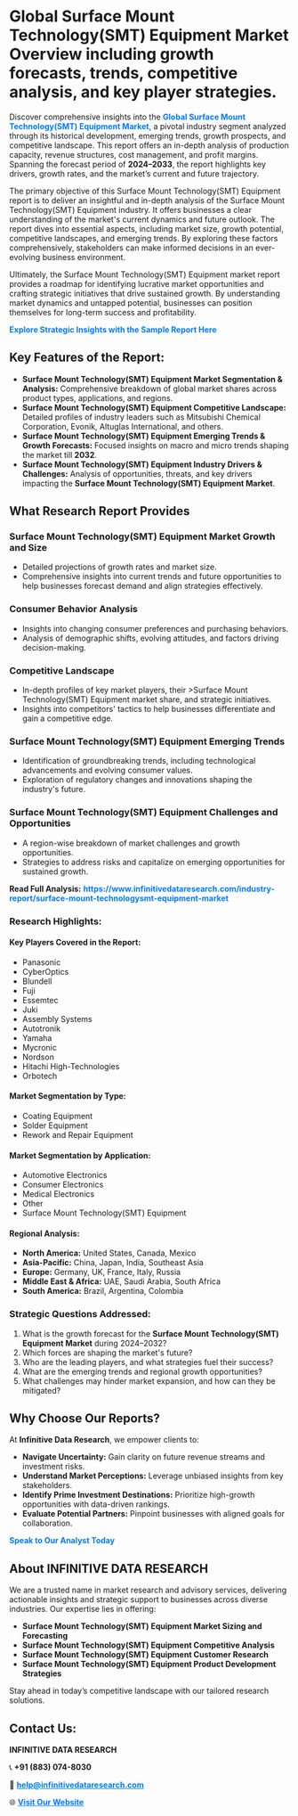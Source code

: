 <h1>Global Surface Mount Technology(SMT) Equipment Market Overview including growth forecasts, trends, competitive analysis, and key player strategies.</h1>
<p>
Discover comprehensive insights into the 
<a href="https://www.infinitivedataresearch.com/industry-report/surface-mount-technologysmt-equipment-market" rel="dofollow" style="color: #007BFF; text-decoration: none;"><strong>Global Surface Mount Technology(SMT) Equipment Market</strong></a>, a pivotal industry segment analyzed through its historical development, emerging trends, growth prospects, and competitive landscape. This report offers an in-depth analysis of production capacity, revenue structures, cost management, and profit margins. Spanning the forecast period of <strong>2024–2033</strong>, the report highlights key drivers, growth rates, and the market’s current and future trajectory.
</p>
<p>
The primary objective of this Surface Mount Technology(SMT) Equipment report is to deliver an insightful and in-depth analysis of the Surface Mount Technology(SMT) Equipment industry. It offers businesses a clear understanding of the market's current dynamics and future outlook. The report dives into essential aspects, including market size, growth potential, competitive landscapes, and emerging trends. By exploring these factors comprehensively, stakeholders can make informed decisions in an ever-evolving business environment.
</p>
<p>
Ultimately, the Surface Mount Technology(SMT) Equipment market report provides a roadmap for identifying lucrative market opportunities and crafting strategic initiatives that drive sustained growth. By understanding market dynamics and untapped potential, businesses can position themselves for long-term success and profitability.
</p>
<p>
<a href="https://www.infinitivedataresearch.com/request-sample/reportId=102542" style="color: #007BFF; text-decoration: none;"><strong>Explore Strategic Insights with the Sample Report Here</strong></a>
</p>

<h2>Key Features of the Report:</h2>
<ul>
<li><strong>Surface Mount Technology(SMT) Equipment Market Segmentation & Analysis:</strong> Comprehensive breakdown of global market shares across product types, applications, and regions.</li>
<li><strong>Surface Mount Technology(SMT) Equipment Competitive Landscape:</strong> Detailed profiles of industry leaders such as Mitsubishi Chemical Corporation, Evonik, Altuglas International, and others.</li>
<li><strong>Surface Mount Technology(SMT) Equipment Emerging Trends & Growth Forecasts:</strong> Focused insights on macro and micro trends shaping the market till <strong>2032</strong>.</li>
<li><strong>Surface Mount Technology(SMT) Equipment Industry Drivers & Challenges:</strong> Analysis of opportunities, threats, and key drivers impacting the <strong>Surface Mount Technology(SMT) Equipment Market</strong>.</li>
</ul>

<h2>What Research Report Provides</h2>
<h3>Surface Mount Technology(SMT) Equipment Market Growth and Size</h3>
<ul>
<li>Detailed projections of growth rates and market size.</li>
<li>Comprehensive insights into current trends and future opportunities to help businesses forecast demand and align strategies effectively.</li>
</ul>

<h3>Consumer Behavior Analysis</h3>
<ul>
<li>Insights into changing consumer preferences and purchasing behaviors.</li>
<li>Analysis of demographic shifts, evolving attitudes, and factors driving decision-making.</li>
</ul>

<h3>Competitive Landscape</h3>
<ul>
<li>In-depth profiles of key market players, their >Surface Mount Technology(SMT) Equipment market share, and strategic initiatives.</li>
<li>Insights into competitors' tactics to help businesses differentiate and gain a competitive edge.</li>
</ul>

<h3>Surface Mount Technology(SMT) Equipment Emerging Trends</h3>
<ul>
<li>Identification of groundbreaking trends, including technological advancements and evolving consumer values.</li>
<li>Exploration of regulatory changes and innovations shaping the industry's future.</li>
</ul>

<h3>Surface Mount Technology(SMT) Equipment Challenges and Opportunities</h3>
<ul>
<li>A region-wise breakdown of market challenges and growth opportunities.</li>
<li>Strategies to address risks and capitalize on emerging opportunities for sustained growth.</li>
</ul>
<p><strong>Read Full Analysis:</strong> <a href="https://www.infinitivedataresearch.com/industry-report/surface-mount-technologysmt-equipment-market" rel="dofollow" style="color: #007BFF; text-decoration: none;"><strong>https://www.infinitivedataresearch.com/industry-report/surface-mount-technologysmt-equipment-market</strong></a></p>
<h3>Research Highlights:</h3>
<h4>Key Players Covered in the Report:</h4>
<ul><li>Panasonic</li><li>CyberOptics</li><li>Blundell</li><li>Fuji</li><li>Essemtec</li><li>Juki</li><li>Assembly Systems</li><li>Autotronik</li><li>Yamaha</li><li>Mycronic</li><li>Nordson</li><li>Hitachi High-Technologies</li><li>Orbotech</li></ul>
<h4>Market Segmentation by Type:</h4>
<ul><li>Coating Equipment</li><li>Solder Equipment</li><li>Rework and Repair Equipment</li></ul>
<h4>Market Segmentation by Application:</h4>
<ul><li>Automotive Electronics</li><li>Consumer Electronics</li><li>Medical Electronics</li><li>Other</li><li>Surface Mount Technology(SMT) Equipment</li></ul>

<h4>Regional Analysis:</h4>
<ul>
<li><strong>North America:</strong> United States, Canada, Mexico</li>
<li><strong>Asia-Pacific:</strong> China, Japan, India, Southeast Asia</li>
<li><strong>Europe:</strong> Germany, UK, France, Italy, Russia</li>
<li><strong>Middle East & Africa:</strong> UAE, Saudi Arabia, South Africa</li>
<li><strong>South America:</strong> Brazil, Argentina, Colombia</li>
</ul>

<h3>Strategic Questions Addressed:</h3>
<ol>
<li>What is the growth forecast for the <strong>Surface Mount Technology(SMT) Equipment Market</strong> during 2024–2032?</li>
<li>Which forces are shaping the market's future?</li>
<li>Who are the leading players, and what strategies fuel their success?</li>
<li>What are the emerging trends and regional growth opportunities?</li>
<li>What challenges may hinder market expansion, and how can they be mitigated?</li>
</ol>

<h2>Why Choose Our Reports?</h2>
<p>At <strong>Infinitive Data Research</strong>, we empower clients to:</p>
<ul>
<li><strong>Navigate Uncertainty:</strong> Gain clarity on future revenue streams and investment risks.</li>
<li><strong>Understand Market Perceptions:</strong> Leverage unbiased insights from key stakeholders.</li>
<li><strong>Identify Prime Investment Destinations:</strong> Prioritize high-growth opportunities with data-driven rankings.</li>
<li><strong>Evaluate Potential Partners:</strong> Pinpoint businesses with aligned goals for collaboration.</li>
</ul>
<p><a href="https://www.infinitivedataresearch.com/industry-report/surface-mount-technologysmt-equipment-market" rel="dofollow" style="color: #007BFF; text-decoration: none;"><strong>Speak to Our Analyst Today</strong></a></p>

<h2>About INFINITIVE DATA RESEARCH</h2>
<p>We are a trusted name in market research and advisory services, delivering actionable insights and strategic support to businesses across diverse industries. Our expertise lies in offering:</p>
<ul>
<li><strong>Surface Mount Technology(SMT) Equipment Market Sizing and Forecasting</strong></li>
<li><strong>Surface Mount Technology(SMT) Equipment Competitive Analysis</strong></li>
<li><strong>Surface Mount Technology(SMT) Equipment Customer Research</strong></li>
<li><strong>Surface Mount Technology(SMT) Equipment Product Development Strategies</strong></li>
</ul>
<p>Stay ahead in today’s competitive landscape with our tailored research solutions.</p>

<h2>Contact Us:</h2>
<p><strong>INFINITIVE DATA RESEARCH</strong></p>
<p>📞 <strong>+91 (883) 074-8030</strong></p>
<p>📧 <strong><a href="mailto:help@infinitivedataresearch.com" style="color: #007BFF;">help@infinitivedataresearch.com</a></strong></p>
<p>🌐 <strong><a href="https://www.infinitivedataresearch.com" rel="dofollow" style="color: #007BFF;">Visit Our Website</a></strong></p>